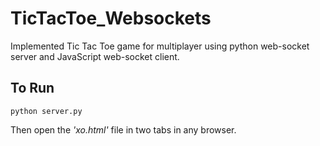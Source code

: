 # TicTacToe_Websockets
Implemented Tic Tac Toe game for multiplayer using python web-socket server and JavaScript web-socket client.

## To Run
`python server.py`

Then open the _'xo.html'_ file in two tabs in any browser.
